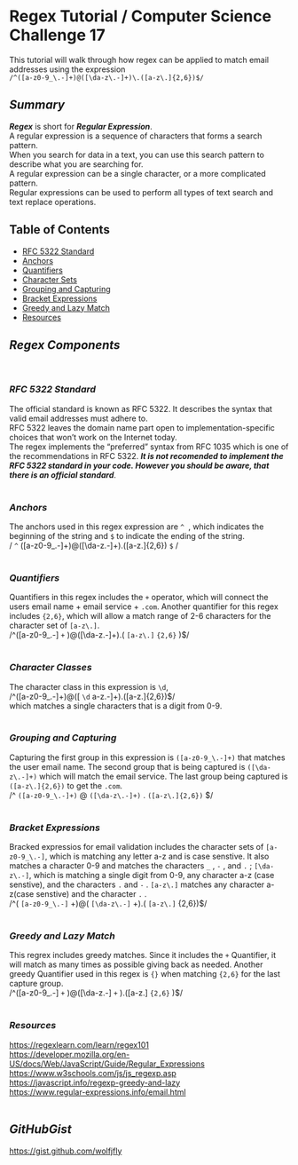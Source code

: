 # Regex Tutorial / Computer Science Challenge 17
This tutorial will walk through how regex can be applied to match email addresses using the expression  
`/^([a-z0-9_\.-]+)@([\da-z\.-]+)\.([a-z\.]{2,6})$/` 

## ***_Summary_***

***Regex*** is short for ***Regular Expression***.  
A regular expression is a sequence of characters that forms a search pattern.  
When you search for data in a text, you can use this search pattern to describe what you are searching for.  
A regular expression can be a single character, or a more complicated pattern.  
Regular expressions can be used to perform all types of text search and text replace operations.
  
## Table of Contents

- [RFC 5322 Standard](#rfc-5322-standard)
- [Anchors](#anchors)
- [Quantifiers](#quantifiers)
- [Character Sets](#character-sets)
- [Grouping and Capturing](#grouping-and-capturing)
- [Bracket Expressions](#bracket-expressions)
- [Greedy and Lazy Match](#greedy-and-lazy-match)
- [Resources](#resources)

## ***_Regex Components_***  
<br>   

### ***_RFC 5322 Standard_***
The official standard is known as RFC 5322. It describes the syntax that valid email addresses must adhere to.  
RFC 5322 leaves the domain name part open to implementation-specific choices that won’t work on the Internet today.  
The regex implements the “preferred” syntax from RFC 1035 which is one of the recommendations in RFC 5322.
***It is not recomended to implement the RFC 5322 standard in your code. However you should be aware, that there is an official standard***.   
<br>  

### ***_Anchors_***
The anchors used in this regex expression are `^ `, which indicates the beginning of the string and `$` to indicate the ending of the string.  
/ `^` ([a-z0-9_\.-]+)@([\da-z\.-]+)\.([a-z\.]{2,6}) `$` /  
<br>    

### ***_Quantifiers_***
Quantifiers in this regex includes the `+` operator, which will connect the users email name + email service + `.com`. Another quantifier for this regex includes `{2,6}`, which will allow a match range of 2-6 characters for the character set of `[a-z\.]`.  
/^([a-z0-9_\.-] `+` )@([\da-z\.-]+)\.( `[a-z\.]` `{2,6}` )$/  
<br>  

### ***_Character Classes_***
The character class in this expression is `\d`,  
/^([a-z0-9_\.-]+)@([ `\d` a-z\.-]+)\.([a-z\.]{2,6})$/  
which matches a single characters that is a digit from 0-9.  
<br>  

### ***_Grouping and Capturing_***
Capturing the first group in this expression is `([a-z0-9_\.-]+)` that matches the user email name. The second group that is being captured is `([\da-z\.-]+)` which will match the email service. The last group being captured is `([a-z\.]{2,6})` to get the `.com`.  
/^ `([a-z0-9_\.-]+)` @ `([\da-z\.-]+)` \. `([a-z\.]{2,6})` $/  
<br>  

### ***_Bracket Expressions_***
Bracked expressios for email validation includes the character sets of `[a-z0-9_\.-]`, which is matching any letter a-z and is case senstive. It also matches a character 0-9 and matches the characters  `_`  ,  `-`  , and  `.` ; `[\da-z\.-]`, which is matching a single digit from 0-9, any character a-z (case senstive), and the characters   `.`   and `-`  . `[a-z\.]` matches any character a-z(case senstive) and the character   `.`  .  
/^( `[a-z0-9_\.-]` +)@( `[\da-z\.-]` +)\.( `[a-z\.]` {2,6})$/  
<br>  

### ***_Greedy and Lazy Match_***
This regrex includes greedy matches. Since it includes the `+` Quantifier, it will match as many times as possible giving back as needed. Another greedy Quantifier used in this regex is `{}` when matching `{2,6}` for the last capture group.  
/^([a-z0-9_\.-] `+` )@([\da-z\.-] `+` )\.([a-z\.] `{2,6}` )$/  
<br>   

### ***_Resources_***
https://regexlearn.com/learn/regex101  
https://developer.mozilla.org/en-US/docs/Web/JavaScript/Guide/Regular_Expressions  
https://www.w3schools.com/js/js_regexp.asp  
https://javascript.info/regexp-greedy-and-lazy  
https://www.regular-expressions.info/email.html  
<br>  

## ***_GitHubGist_***
https://gist.github.com/wolfjfly
